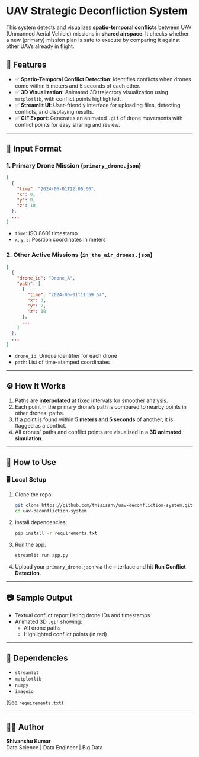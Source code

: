 # UAV Strategic Deconfliction System

This system detects and visualizes **spatio-temporal conflicts** between UAV (Unmanned Aerial Vehicle) missions in **shared airspace**. It checks whether a new (primary) mission plan is safe to execute by comparing it against other UAVs already in flight.

## 🚀 Features

- ✅ **Spatio-Temporal Conflict Detection**: Identifies conflicts when drones come within 5 meters and 5 seconds of each other.
- ✅ **3D Visualization**: Animated 3D trajectory visualization using `matplotlib`, with conflict points highlighted.
- ✅ **Streamlit UI**: User-friendly interface for uploading files, detecting conflicts, and displaying results.
- ✅ **GIF Export**: Generates an animated `.gif` of drone movements with conflict points for easy sharing and review.

---

## 📁 Input Format

### 1. Primary Drone Mission (`primary_drone.json`)

```json
[
  {
    "time": "2024-06-01T12:00:00",
    "x": 0,
    "y": 0,
    "z": 10
  },
  ...
]
```

- `time`: ISO 8601 timestamp
- `x`, `y`, `z`: Position coordinates in meters

### 2. Other Active Missions (`in_the_air_drones.json`)

```json
[
  {
    "drone_id": "Drone_A",
    "path": [
      {
        "time": "2024-06-01T11:59:57",
        "x": 3,
        "y": 2,
        "z": 10
      },
      ...
    ]
  },
  ...
]
```

- `drone_id`: Unique identifier for each drone
- `path`: List of time-stamped coordinates

---

## ⚙️ How It Works

1. Paths are **interpolated** at fixed intervals for smoother analysis.
2. Each point in the primary drone’s path is compared to nearby points in other drones’ paths.
3. If a point is found within **5 meters and 5 seconds** of another, it is flagged as a conflict.
4. All drones' paths and conflict points are visualized in a **3D animated simulation**.

---

## 🧪 How to Use

### 🖥️ Local Setup

1. Clone the repo:
   ```bash
   git clone https://github.com/thisisshv/uav-deconfliction-system.git
   cd uav-deconfliction-system
   ```

2. Install dependencies:
   ```bash
   pip install -r requirements.txt
   ```

3. Run the app:
   ```bash
   streamlit run app.py
   ```

4. Upload your `primary_drone.json` via the interface and hit **Run Conflict Detection**.

---

## 📷 Sample Output

- Textual conflict report listing drone IDs and timestamps
- Animated 3D `.gif` showing:
  - All drone paths
  - Highlighted conflict points (in red)

---

## 🧩 Dependencies

- `streamlit`
- `matplotlib`
- `numpy`
- `imageio`

(See `requirements.txt`)

---

## 👨‍💻 Author

**Shivanshu Kumar**  
Data Science | Data Engineer | Big Data
